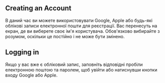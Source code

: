 ## Creating an Account

В даний час ви можете використовувати Google, Apple або будь-які облікові записи електронної пошти для реєстрації.
Вас перенесуть на екран, де ви виберете своє ім'я користувача. Обов'язково вибирайте з розумом, оскільки це постійно і не може бути змінено.

## Logging in

Якщо у вас вже є обліковий запис, заповніть відповідні пробіли електронною поштою та паролем, щоб увійти або натиснувши кнопки входу Google або Apple.
